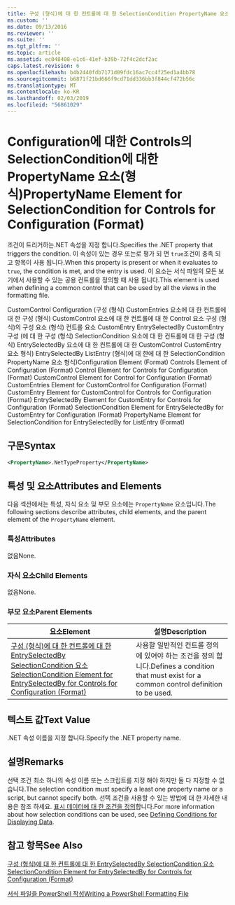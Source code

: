 ```yaml
---
title: 구성 (형식)에 대 한 컨트롤에 대 한 SelectionCondition PropertyName 요소 | Microsoft Docs
ms.custom: ''
ms.date: 09/13/2016
ms.reviewer: ''
ms.suite: ''
ms.tgt_pltfrm: ''
ms.topic: article
ms.assetid: ec048408-e1c6-41ef-b39b-72f4c2dcf2ac
caps.latest.revision: 6
ms.openlocfilehash: b4b2440fdb7171d09fdc16ac7cc4f25ed1a4bb78
ms.sourcegitcommit: b6871f21bd666f9cd71dd336bb3f844cf472b56c
ms.translationtype: MT
ms.contentlocale: ko-KR
ms.lasthandoff: 02/03/2019
ms.locfileid: "56861029"
---
```

# <a name="propertyname-element-for-selectioncondition-for-controls-for-configuration-format"></a><span data-ttu-id="e76e9-102">Configuration에 대한 Controls의 SelectionCondition에 대한 PropertyName 요소(형식)</span><span class="sxs-lookup"><span data-stu-id="e76e9-102">PropertyName Element for SelectionCondition for Controls for Configuration (Format)</span></span>

<span data-ttu-id="e76e9-103">조건이 트리거하는.NET 속성을 지정 합니다.</span><span class="sxs-lookup"><span data-stu-id="e76e9-103">Specifies the .NET property that triggers the condition.</span></span> <span data-ttu-id="e76e9-104">이 속성이 있는 경우 또는로 평가 되 면 `true`조건이 충족 되 고 항목이 사용 됩니다.</span><span class="sxs-lookup"><span data-stu-id="e76e9-104">When this property is present or when it evaluates to `true`, the condition is met, and the entry is used.</span></span> <span data-ttu-id="e76e9-105">이 요소는 서식 파일의 모든 보기에서 사용할 수 있는 공용 컨트롤을 정의할 때 사용 됩니다.</span><span class="sxs-lookup"><span data-stu-id="e76e9-105">This element is used when defining a common control that can be used by all the views in the formatting file.</span></span>

<span data-ttu-id="e76e9-106">CustomControl Configuration (구성 (형식) CustomEntries 요소에 대 한 컨트롤에 대 한 구성 (형식) CustomControl 요소에 대 한 컨트롤에 대 한 Control 요소 구성 (형식)의 구성 요소 (형식) 컨트롤 요소 CustomEntry EntrySelectedBy CustomEntry 구성 (에 대 한 구성 (형식) SelectionCondition 요소에 대 한 컨트롤에 대 한 구성 (형식) EntrySelectedBy 요소에 대 한 컨트롤에 대 한 CustomControl CustomEntry 요소 형식) EntrySelectedBy ListEntry (형식)에 대 한에 대 한 SelectionCondition PropertyName 요소 형식)</span><span class="sxs-lookup"><span data-stu-id="e76e9-106">Configuration Element (Format) Controls Element of Configuration (Format) Control Element for Controls for Configuration (Format) CustomControl Element for Control for Configuration (Format) CustomEntries Element for CustomControl for Configuration (Format) CustomEntry Element for CustomControl for Controls for Configuration (Format) EntrySelectedBy Element for CustomEntry for Controls for Configuration (Format) SelectionCondition Element for EntrySelectedBy for CustomEntry for Configuration (Format) PropertyName Element for SelectionCondition for EntrySelectedBy for ListEntry (Format)</span></span>

## <a name="syntax"></a><span data-ttu-id="e76e9-107">구문</span><span class="sxs-lookup"><span data-stu-id="e76e9-107">Syntax</span></span>

```xml
<PropertyName>.NetTypeProperty</PropertyName>
```

## <a name="attributes-and-elements"></a><span data-ttu-id="e76e9-108">특성 및 요소</span><span class="sxs-lookup"><span data-stu-id="e76e9-108">Attributes and Elements</span></span>

<span data-ttu-id="e76e9-109">다음 섹션에서는 특성, 자식 요소 및 부모 요소에는 `PropertyName` 요소입니다.</span><span class="sxs-lookup"><span data-stu-id="e76e9-109">The following sections describe attributes, child elements, and the parent element of the `PropertyName` element.</span></span>

### <a name="attributes"></a><span data-ttu-id="e76e9-110">특성</span><span class="sxs-lookup"><span data-stu-id="e76e9-110">Attributes</span></span>

<span data-ttu-id="e76e9-111">없음</span><span class="sxs-lookup"><span data-stu-id="e76e9-111">None.</span></span>

### <a name="child-elements"></a><span data-ttu-id="e76e9-112">자식 요소</span><span class="sxs-lookup"><span data-stu-id="e76e9-112">Child Elements</span></span>

<span data-ttu-id="e76e9-113">없음</span><span class="sxs-lookup"><span data-stu-id="e76e9-113">None.</span></span>

### <a name="parent-elements"></a><span data-ttu-id="e76e9-114">부모 요소</span><span class="sxs-lookup"><span data-stu-id="e76e9-114">Parent Elements</span></span>

|<span data-ttu-id="e76e9-115">요소</span><span class="sxs-lookup"><span data-stu-id="e76e9-115">Element</span></span>|<span data-ttu-id="e76e9-116">설명</span><span class="sxs-lookup"><span data-stu-id="e76e9-116">Description</span></span>|
|-------------|-----------------|
|[<span data-ttu-id="e76e9-117">구성 (형식)에 대 한 컨트롤에 대 한 EntrySelectedBy SelectionCondition 요소</span><span class="sxs-lookup"><span data-stu-id="e76e9-117">SelectionCondition Element for EntrySelectedBy for Controls for Configuration (Format)</span></span>](./selectioncondition-element-for-entryselectedby-for-controls-for-configuration-format.md)|<span data-ttu-id="e76e9-118">사용할 일반적인 컨트롤 정의에 있어야 하는 조건을 정의 합니다.</span><span class="sxs-lookup"><span data-stu-id="e76e9-118">Defines a condition that must exist for a common control definition to be used.</span></span>|

## <a name="text-value"></a><span data-ttu-id="e76e9-119">텍스트 값</span><span class="sxs-lookup"><span data-stu-id="e76e9-119">Text Value</span></span>

<span data-ttu-id="e76e9-120">.NET 속성 이름을 지정 합니다.</span><span class="sxs-lookup"><span data-stu-id="e76e9-120">Specify the .NET property name.</span></span>

## <a name="remarks"></a><span data-ttu-id="e76e9-121">설명</span><span class="sxs-lookup"><span data-stu-id="e76e9-121">Remarks</span></span>

<span data-ttu-id="e76e9-122">선택 조건 최소 하나의 속성 이름 또는 스크립트를 지정 해야 하지만 둘 다 지정할 수 없습니다.</span><span class="sxs-lookup"><span data-stu-id="e76e9-122">The selection condition must specify a least one property name or a script, but cannot specify both.</span></span> <span data-ttu-id="e76e9-123">선택 조건을 사용할 수 있는 방법에 대 한 자세한 내용은 참조 하세요. [표시 데이터에 대 한 조건을 정의](./defining-conditions-for-displaying-data.md)합니다.</span><span class="sxs-lookup"><span data-stu-id="e76e9-123">For more information about how selection conditions can be used, see [Defining Conditions for Displaying Data](./defining-conditions-for-displaying-data.md).</span></span>

## <a name="see-also"></a><span data-ttu-id="e76e9-124">참고 항목</span><span class="sxs-lookup"><span data-stu-id="e76e9-124">See Also</span></span>

[<span data-ttu-id="e76e9-125">구성 (형식)에 대 한 컨트롤에 대 한 EntrySelectedBy SelectionCondition 요소</span><span class="sxs-lookup"><span data-stu-id="e76e9-125">SelectionCondition Element for EntrySelectedBy for Controls for Configuration (Format)</span></span>](./selectioncondition-element-for-entryselectedby-for-controls-for-configuration-format.md)

[<span data-ttu-id="e76e9-126">서식 파일을 PowerShell 작성</span><span class="sxs-lookup"><span data-stu-id="e76e9-126">Writing a PowerShell Formatting File</span></span>](./writing-a-powershell-formatting-file.md)
